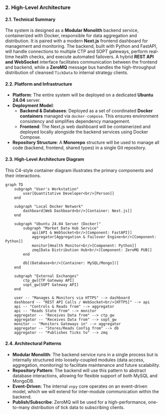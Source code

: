 ### **2. High-Level Architecture**

#### **2.1. Technical Summary**

The system is designed as a **Modular Monolith** backend service, containerized with Docker, responsible for data aggregation and distribution. It is paired with a modern **Next.js** frontend dashboard for management and monitoring. The backend, built with Python and FastAPI, will handle connections to multiple CTP and SOPT gateways, perform real-time health checks, and execute automated failovers. A hybrid **REST API and WebSocket** interface facilitates communication between the frontend and backend, while a **ZeroMQ** message bus handles the high-throughput distribution of cleansed `TickData` to internal strategy clients.

#### **2.2. Platform and Infrastructure**

- **Platform**: The entire system will be deployed on a dedicated **Ubuntu 24.04** server.
- **Deployment Model**:
  - **Backend & Databases**: Deployed as a set of coordinated **Docker containers** managed via `docker-compose`. This ensures environment consistency and simplifies dependency management.
  - **Frontend**: The Next.js web dashboard will be containerized and deployed locally alongside the backend services using Docker Compose.
- **Repository Structure**: A **Monorepo** structure will be used to manage all code (backend, frontend, shared types) in a single Git repository.

#### **2.3. High-Level Architecture Diagram**

This C4-style container diagram illustrates the primary components and their interactions.

```mermaid
graph TD
    subgraph "User's Workstation"
        user[Quantitative Developer<br/>[Person]]
    end

    subgraph "Local Docker Network"
        dashboard[Web Dashboard<br/>[Container: Next.js]]
    end

    subgraph "Ubuntu 24.04 Server (Docker)"
        subgraph "Market Data Hub Service"
            api[API & WebSocket<br/>[Component: FastAPI]]
            aggregator[Aggregation & Failover Engine<br/>[Component: Python]]
            monitor[Health Monitor<br/>[Component: Python]]
            zmq[Data Distribution Hub<br/>[Component: ZeroMQ PUB]]
        end

        db[(Database<br/>[Container: MySQL/Mongo])]
    end

    subgraph "External Exchanges"
        ctp_gw[CTP Gateway API]
        sopt_gw[SOPT Gateway API]
    end

    user -- "Manages & Monitors via HTTPS" --> dashboard
    dashboard -- "REST API Calls / WebSocket<br/>[HTTPS]" --> api
    api -- "Controls & Reads from" --> aggregator
    api -- "Reads State from" --> monitor
    aggregator -- "Receives Data from" --> ctp_gw
    aggregator -- "Receives Data from" --> sopt_gw
    monitor -- "Monitors Gateways in" --> aggregator
    aggregator -- "Stores/Reads Config from" --> db
    aggregator -- "Publishes Ticks to" --> zmq
```

#### **2.4. Architectural Patterns**

- **Modular Monolith**: The backend service runs in a single process but is internally structured into loosely-coupled modules (data access, aggregation, monitoring) to facilitate maintenance and future scalability.
- **Repository Pattern**: The backend will use this pattern to abstract database interactions, allowing for flexible support of both MySQL and MongoDB.
- **Event-Driven**: The internal `vnpy` core operates on an event-driven model, which we will extend for inter-module communication within the backend.
- **Publish/Subscribe**: ZeroMQ will be used for a high-performance, one-to-many distribution of tick data to subscribing clients.
